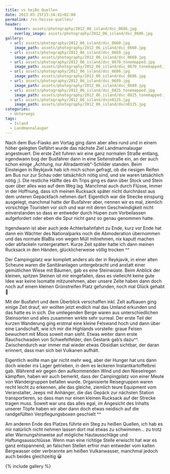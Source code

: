 ```yaml
---
title: vs heiße Quellen
date: 2013-05-25T15:34:41+02:00
permalink: /vs-heisse-quellen/
header:
    teaser: assets/photography/2012_06_island/dsc_0686.jpg
    overlay_image: assets/photography/2012_06_island/dsc_0686.jpg
gallery:
  - url: assets/photography/2012_06_island/dsc_0660.jpg
    image_path: assets/photography/2012_06_island/dsc_0660.jpg
  - url: assets/photography/2012_06_island/dsc_0669.jpg
    image_path: assets/photography/2012_06_island/dsc_0669.jpg
  - url: assets/photography/2012_06_island/dsc_0670_tonemapped.jpg
    image_path: assets/photography/2012_06_island/dsc_0670_tonemapped.jpg
  - url: assets/photography/2012_06_island/dsc_0686.jpg
    image_path: assets/photography/2012_06_island/dsc_0686.jpg
  - url: assets/photography/2012_06_island/dsc_0689.jpg
    image_path: assets/photography/2012_06_island/dsc_0689.jpg
  - url: assets/photography/2012_06_island/dsc_0825_tonemapped.jpg
    image_path: assets/photography/2012_06_island/dsc_0825_tonemapped.jpg
  - url: assets/photography/2012_06_island/dscn0125.jpg
    image_path: assets/photography/2012_06_island/dscn0125.jpg
categories:
  - Unterwegs
tags:
  - Island
  - Landmannalaugar
---
```


Nach dem Bus-Fiasko am Vortag ging dann aber alles rund und in einem höher gelegten Gefährt wurde das nächste Ziel Landmannalaugar angesteuert. 
Die erste Zeit fuhren wir eine ganz normalen Straße entlang, irgendwann bog der Busfahrer dann in eine Seitenstraße ein, an der auch schon einige „Achtung, nur Allradantrieb“-Schilder standen. Beim Einsteigen in Reykjavik hab ich mich schon gefragt, ob die riesigen Reifen am Bus nur zur Schau oder tatsächlich nötig sind, und sie waren tatsächlich nötig ;). Die restliche Hälfte des 4h Trips ging es dann über Stock und Stein quer über alles was auf dem Weg lag. Manchmal auch durch Flüsse, immer in der Hoffnung, dass ich meinen Rucksack später nicht durchnässt aus dem unteren Gepäckfach nehmen darf. Eigentlich war die Strecke einspurig ausgelegt, manchmal hatte der Busfahrer aber, nennen wir es mal, ziemlich vorsichtige Touristen vor sich und war mit deren Geschwindigkeit nicht einverstanden so dass er entweder durch Hupen zum Vorbeilassen aufgefordert oder eben die Spur nicht ganz so genau genommen hatte.

Irgendwann ist aber auch jede Achterbahnfahrt zu Ende, kurz vor Ende hat dann ein Wächter des Nationalparks noch die 
Abmoderation übernommen und das normale BlaBla von wegen Müll mitnehmen, nix kaputt machen oder abfackeln runtergerattert. 
Kurze Zeit später hatte ich dann meinen Rucksack in den Händen, glücklicherweise völlig trocken ^^  

Der Campingplatz war komplett anders als der in Reykjavik, in einer alten Scheune waren die Sanitäranlagen untergebracht 
und anstatt einer gemütlichen Wiese mit Bäumen, gab es eine Steinwüste. Beim Anblick der kleinen, spitzen Steinen ist mir eingefallen, 
dass es vielleicht keine gute Idee war keine Isomatte mitzunehmen, aber unsere Zelte haben dann doch noch auf einem kleinen Grünstreifen Platz gefunden, noch mal Glück gehabt 🙂

Mit der Busfahrt und dem Überblick verschaffen inkl. Zelt aufbauen ging einige Zeit drauf, 
wir wollten jetzt endlich mal das Umland erkunden und das hatte es in sich. Die umliegenden Berge waren aus 
unterschiedlichen Steinsorten und alles zusammen wirkte sehr surreal. Der erste Teil der kurzen Wanderung ging erstmal 
eine kleine Felswand hoch und dann über eine Landschaft, wie ich mir die Highlands vorstelle: graue Felsen bewuchert mit Moos soweit man sieht. 
Etwas weiter dann erste Rauchschwaden von Schwefelfelder, den Gestank gab’s dazu^^. 
Zwischendurch war immer mal wieder etwas Obsidian sichtbar, der daran erinnert, dass man sich bei Vulkanen aufhält.

Eigentlich wollte man gar nicht mehr weg, aber der Hunger hat uns dann doch wieder ins Lager getrieben, 
in dem es leckeren Instantkartoffelbrei gab. Während wir gegen den aufkommenden Wind und den Nieselregen kämpften, 
haben wir auch bemerkt, dass der Campingplatz von einer Meute von Wandergruppen befallen wurde. 
Organisierte Reisegruppen waren recht leicht zu erkennen, alle das gleiche, ziemlich teure Equipment vom Veranstalter, 
Jeeps mit Anhänger, die das Gepäck zur nächsten Station transportieren, so dass man nur einen kleinen Rucksack auf der Strecke tragen muss. 
Soweit war uns das alles egal, im Angesicht des Inhalts unserer Töpfe haben wir aber dann doch etwas neidisch auf die randgefüllten Verpflegungsboxen geschielt ^^

Am anderen Ende des Platzes führte ein Steg zu heißen Quellen, ich hab es mir natürlich nicht nehmen lassen dort mal etwas zu schwimmen…
zu trotz aller Warnungshinweise auf mögliche Hautausschläge und Haftungsausschlüsse. 
Wenn man eine richtige Stelle erwischt hat war es ganz entspannend, 
an falschen Stellen erfror man entweder vom kalten Bergwasser oder verbrannte am heißen Vulkanwasser, 
manchmal jedoch auch beides gleichzeitig 😀

{% include gallery %}
